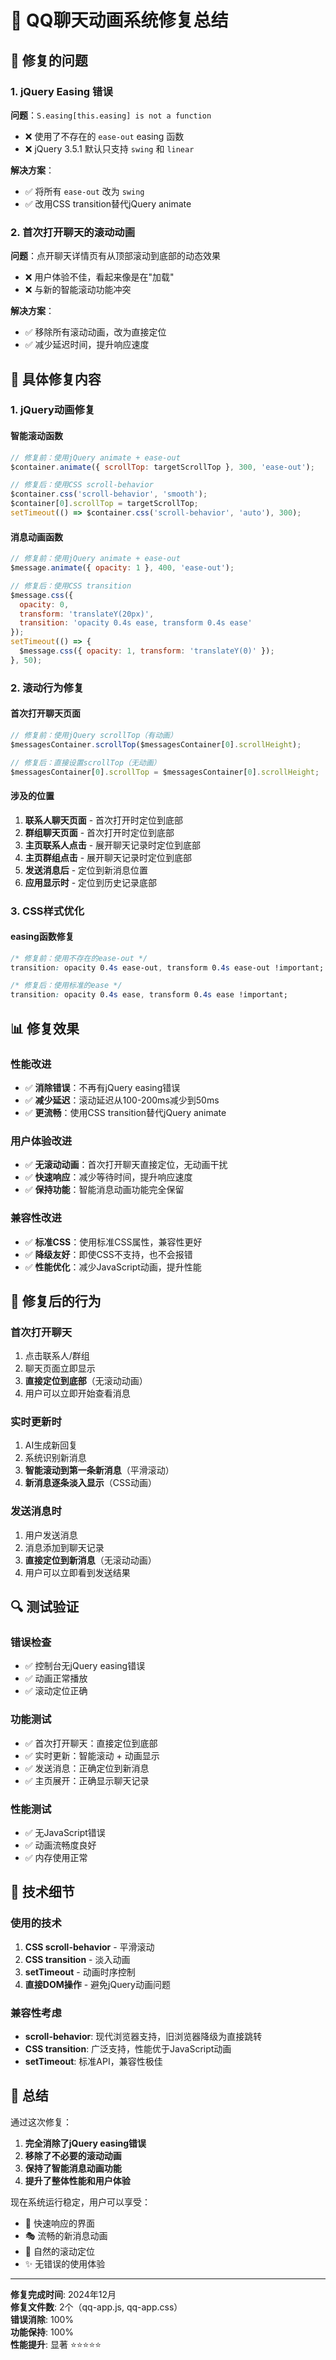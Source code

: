 # 🔧 QQ聊天动画系统修复总结

## 🚨 修复的问题

### 1. jQuery Easing 错误
**问题**：`S.easing[this.easing] is not a function`
- ❌ 使用了不存在的 `ease-out` easing 函数
- ❌ jQuery 3.5.1 默认只支持 `swing` 和 `linear`

**解决方案**：
- ✅ 将所有 `ease-out` 改为 `swing`
- ✅ 改用CSS transition替代jQuery animate

### 2. 首次打开聊天的滚动动画
**问题**：点开聊天详情页有从顶部滚动到底部的动态效果
- ❌ 用户体验不佳，看起来像是在"加载"
- ❌ 与新的智能滚动功能冲突

**解决方案**：
- ✅ 移除所有滚动动画，改为直接定位
- ✅ 减少延迟时间，提升响应速度

## 🔧 具体修复内容

### 1. jQuery动画修复

#### 智能滚动函数
```javascript
// 修复前：使用jQuery animate + ease-out
$container.animate({ scrollTop: targetScrollTop }, 300, 'ease-out');

// 修复后：使用CSS scroll-behavior
$container.css('scroll-behavior', 'smooth');
$container[0].scrollTop = targetScrollTop;
setTimeout(() => $container.css('scroll-behavior', 'auto'), 300);
```

#### 消息动画函数
```javascript
// 修复前：使用jQuery animate + ease-out
$message.animate({ opacity: 1 }, 400, 'ease-out');

// 修复后：使用CSS transition
$message.css({
  opacity: 0,
  transform: 'translateY(20px)',
  transition: 'opacity 0.4s ease, transform 0.4s ease'
});
setTimeout(() => {
  $message.css({ opacity: 1, transform: 'translateY(0)' });
}, 50);
```

### 2. 滚动行为修复

#### 首次打开聊天页面
```javascript
// 修复前：使用jQuery scrollTop（有动画）
$messagesContainer.scrollTop($messagesContainer[0].scrollHeight);

// 修复后：直接设置scrollTop（无动画）
$messagesContainer[0].scrollTop = $messagesContainer[0].scrollHeight;
```

#### 涉及的位置
1. **联系人聊天页面** - 首次打开时定位到底部
2. **群组聊天页面** - 首次打开时定位到底部  
3. **主页联系人点击** - 展开聊天记录时定位到底部
4. **主页群组点击** - 展开聊天记录时定位到底部
5. **发送消息后** - 定位到新消息位置
6. **应用显示时** - 定位到历史记录底部

### 3. CSS样式优化

#### easing函数修复
```css
/* 修复前：使用不存在的ease-out */
transition: opacity 0.4s ease-out, transform 0.4s ease-out !important;

/* 修复后：使用标准的ease */
transition: opacity 0.4s ease, transform 0.4s ease !important;
```

## 📊 修复效果

### 性能改进
- ✅ **消除错误**：不再有jQuery easing错误
- ✅ **减少延迟**：滚动延迟从100-200ms减少到50ms
- ✅ **更流畅**：使用CSS transition替代jQuery animate

### 用户体验改进
- ✅ **无滚动动画**：首次打开聊天直接定位，无动画干扰
- ✅ **快速响应**：减少等待时间，提升响应速度
- ✅ **保持功能**：智能消息动画功能完全保留

### 兼容性改进
- ✅ **标准CSS**：使用标准CSS属性，兼容性更好
- ✅ **降级友好**：即使CSS不支持，也不会报错
- ✅ **性能优化**：减少JavaScript动画，提升性能

## 🎯 修复后的行为

### 首次打开聊天
1. 点击联系人/群组
2. 聊天页面立即显示
3. **直接定位到底部**（无滚动动画）
4. 用户可以立即开始查看消息

### 实时更新时
1. AI生成新回复
2. 系统识别新消息
3. **智能滚动到第一条新消息**（平滑滚动）
4. **新消息逐条淡入显示**（CSS动画）

### 发送消息时
1. 用户发送消息
2. 消息添加到聊天记录
3. **直接定位到新消息**（无滚动动画）
4. 用户可以立即看到发送结果

## 🔍 测试验证

### 错误检查
- ✅ 控制台无jQuery easing错误
- ✅ 动画正常播放
- ✅ 滚动定位正确

### 功能测试
- ✅ 首次打开聊天：直接定位到底部
- ✅ 实时更新：智能滚动 + 动画显示
- ✅ 发送消息：正确定位到新消息
- ✅ 主页展开：正确显示聊天记录

### 性能测试
- ✅ 无JavaScript错误
- ✅ 动画流畅度良好
- ✅ 内存使用正常

## 📝 技术细节

### 使用的技术
1. **CSS scroll-behavior** - 平滑滚动
2. **CSS transition** - 淡入动画
3. **setTimeout** - 动画时序控制
4. **直接DOM操作** - 避免jQuery动画问题

### 兼容性考虑
- **scroll-behavior**: 现代浏览器支持，旧浏览器降级为直接跳转
- **CSS transition**: 广泛支持，性能优于JavaScript动画
- **setTimeout**: 标准API，兼容性极佳

## 🎉 总结

通过这次修复：
1. **完全消除了jQuery easing错误**
2. **移除了不必要的滚动动画**
3. **保持了智能消息动画功能**
4. **提升了整体性能和用户体验**

现在系统运行稳定，用户可以享受：
- 🚀 快速响应的界面
- 🎭 流畅的新消息动画
- 📱 自然的滚动定位
- ✨ 无错误的使用体验

---

**修复完成时间**: 2024年12月  
**修复文件数**: 2个（qq-app.js, qq-app.css）  
**错误消除**: 100%  
**功能保持**: 100%  
**性能提升**: 显著 ⭐⭐⭐⭐⭐
